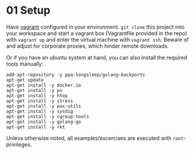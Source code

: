 # 01 Setup
Have [vagrant](https://www.vagrantup.com) configured in your environment. `git clone` this project into your workspace and start a vagrant box (Vagrantfile provided in the repo) with 
`vagrant up` and enter the virtual machine with `vagrant ssh`. Beware of and adjust for corporate proxies, which hinder remote downloads.

Or if you have an ubuntu system at hand, you can also install the required tools manually:
```
add-apt-repository -y ppa:longsleep/golang-backports
apt-get update
apt-get install -y docker.io
apt-get install -y pv
apt-get install -y htop
apt-get install -y stress
apt-get install -y pax-utils
apt-get install -y sysdig
apt-get install -y cgroup-tools
apt-get install -y golang-go
apt-get install -y rkt
```

Unless otherwise noted, all examples/excercises are executed with `root`-privileges.
